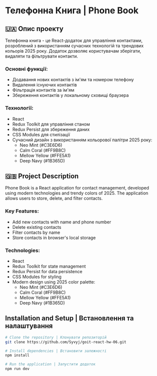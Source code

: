 # Телефонна Книга | Phone Book

## 🇺🇦 Опис проекту

Телефонна книга - це React-додаток для управління контактами, розроблений з
використанням сучасних технологій та трендових кольорів 2025 року. Додаток
дозволяє користувачам зберігати, видаляти та фільтрувати контакти.

### Основні функції:

- Додавання нових контактів з ім'ям та номером телефону
- Видалення існуючих контактів
- Фільтрація контактів за ім'ям
- Збереження контактів у локальному сховищі браузера

### Технології:

- React
- Redux Toolkit для управління станом
- Redux Persist для збереження даних
- CSS Modules для стилізації
- Сучасний дизайн з використанням кольорової палітри 2025 року:
  - Neo Mint (#C3E6D6)
  - Calm Coral (#FF9B8C)
  - Mellow Yellow (#FFE5A1)
  - Deep Navy (#1B365D)

## 🇬🇧 Project Description

Phone Book is a React application for contact management, developed using modern
technologies and trendy colors of 2025. The application allows users to store,
delete, and filter contacts.

### Key Features:

- Add new contacts with name and phone number
- Delete existing contacts
- Filter contacts by name
- Store contacts in browser's local storage

### Technologies:

- React
- Redux Toolkit for state management
- Redux Persist for data persistence
- CSS Modules for styling
- Modern design using 2025 color palette:
  - Neo Mint (#C3E6D6)
  - Calm Coral (#FF9B8C)
  - Mellow Yellow (#FFE5A1)
  - Deep Navy (#1B365D)

## Installation and Setup | Встановлення та налаштування

```bash
# Clone the repository | Клонувати репозиторій
git clone https://github.com/Syvyj/goit-react-hw-06.git

# Install dependencies | Встановити залежності
npm install

# Run the application | Запустити додаток
npm run dev
```
